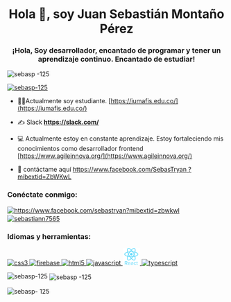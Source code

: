 <h1 align="center">Hola 👋, soy Juan Sebastián Montaño Pérez</h1>
<h3 align="center">¡Hola, Soy desarrollador, encantado de programar y tener un aprendizaje continuo. Encantado de estudiar!</h3>

<p align="left"> <img src="https://komarev.com/ghpvc/?username=sebasp-125&label=Profile%20views&color=0e75b6&style=flat" alt="sebasp -125" /> </p>

<p align="left"> <a href="https://github.com/ryo-ma/github-profile-tropico"><img src="https:// github-profile-tropico.vercel.app/?username=sebasp-125" alt="sebasp-125" /></a> </p>

- 🧑‍🎓Actualmente soy estudiante. [https://iumafis.edu.co/](https://iumafis.edu.co/)

- ✍️ Slack **https://slack.com/**

- 💻 Actualmente estoy en constante aprendizaje. Estoy fortaleciendo mis conocimientos como desarrollador frontend [https://www.agileinnova.org/](https://www.agileinnova.org/)

- 📲 contáctame aquí [https://www.facebook.com/SebasTryan ?mibextid=ZbWKwL](https://www.facebook.com/SebasTryan?mibextid=ZbWKwL)

<h3 align="left">Conéctate conmigo:</h3>
<p align="left">
<a href= "https://fb.com/https://www.facebook.com/sebastryan?mibextid=zbwkwl" target="blank"><img align="center" src="https://raw.githubusercontent.com /rahuldkjain/github-profile-readme-generator/master/src/images/icons/Social/facebook.svg" alt="https://www.facebook.com/sebastryan?mibextid=zbwkwl" height="30" width ="40" /></a>
<a href="https://discord.gg/sebastiann7565" target="blank"><img align="center" src="https://raw.githubusercontent.com /rahuldkjain/github-profile-readme-generator/master/src/images/icons/Social/discord.svg" alt="sebastiann7565" height="30" width="40" /></a>
</p>

<h3 align="left">Idiomas y herramientas:</h3>
<p align="left"> <a href="https://www.w3schools.com/css/" target="_blank" rel="noreferrer"> <img src="https://raw.githubusercontent. com/devicons/devicon/master/icons/css3/css3-original-wordmark.svg" alt="css3" width="40" height="40"/> </a> <a href="https:// firebase.google.com/" target="_blank" rel="noreferrer"> <img src="https://www.vectorlogo.zone/logos/firebase/firebase-icon.svg" alt="firebase" width= "40" altura="40"/> </a> <a href="https://www.w3.org/html/" target="_blank" rel="noreferrer"> <img src="https: //raw.githubusercontent.com/devicons/devicon/master/icons/html5/html5-original-wordmark.svg" alt="html5" width="40" height="40"/> </a> <a href ="https://developer.mozilla.org/en-US/docs/Web/JavaScript" target="_blank" rel="noreferrer"> <img src="https://raw.githubusercontent.com/devicons/ devicon/master/icons/javascript/javascript-original.svg" alt="javascript" width="40" height="40"/> </a> <a href="https://reactjs.org/" target ="_blank" rel="noreferrer"> <img src="https://raw.githubusercontent.com/devicons/devicon/master/icons/react/react-original-wordmark.svg" alt="react" width= "40" altura="40"/> </a> <a href="https://www.typescriptlang.org/" target="_blank" rel="noreferrer"> <img src="https:// raw.githubusercontent.com/devicons/devicon/master/icons/typescript/typescript-original.svg" alt="typescript" width="40" height="40"/> </a> </p>

<p> <img align="left" src="https://github-readme-stats.vercel.app/api/top-langs?username=sebasp-125&show_icons=true&locale=en&layout=compact" alt="sebasp-125" / ></p>

<p> <img align="center" src="https://github-readme-stats.vercel.app/api?username=sebasp-125&show_icons=true&locale=en" alt="sebasp -125" /></p>

<p><img align="center" src="https://github-readme-streak-stats.herokuapp.com/?user=sebasp-125&" alt="sebasp- 125" /></p>

